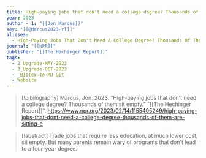 ```yaml
---
title: High-paying jobs that don't need a college degree? Thousands of them sit empty
year: 2023
author - 1: "[[Jon Marcus]]"
key: "[[@Marcus2023-rl]]"
aliases:
  - High-Paying Jobs That Don't Need A College Degree? Thousands Of Them Sit Empty
journal: "[[NPR]]"
publisher: "[[The Hechinger Report]]"
tags:
  - 2_Upgrade-MAY-2023
  - 3_Upgrade-OCT-2023
  - _BibTex-to-MD-Git
  - Website
---
```


> [!bibliography]
> Marcus, Jon. 2023. “High-paying jobs that don't need a college degree? Thousands of them sit empty.” "[[The Hechinger Report]]". https://www.npr.org/2023/02/14/1155405249/high-paying-jobs-that-dont-need-a-college-degree-thousands-of-them-are-sitting-e

> [!abstract]
> Trade jobs that require less education, at much lower cost, sit empty. But many parents remain wary of programs that don't lead to a four-year degree.